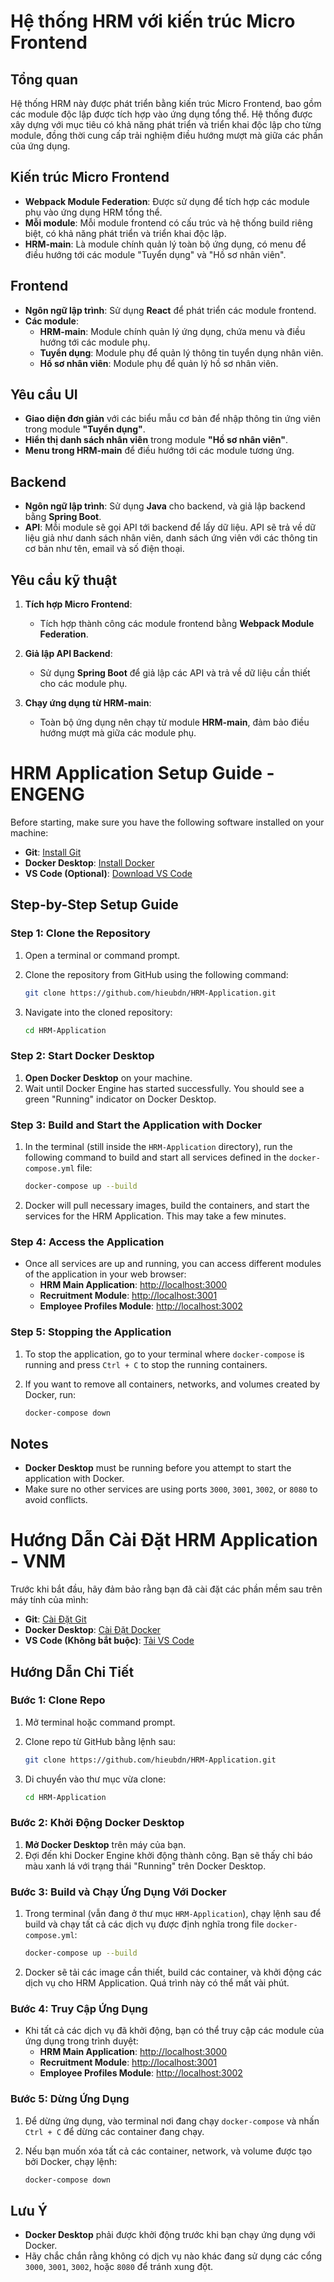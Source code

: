 ﻿# Hệ thống HRM với kiến trúc Micro Frontend

## Tổng quan
Hệ thống HRM này được phát triển bằng kiến trúc Micro Frontend, bao gồm các module độc lập được tích hợp vào ứng dụng tổng thể. Hệ thống được xây dựng với mục tiêu có khả năng phát triển và triển khai độc lập cho từng module, đồng thời cung cấp trải nghiệm điều hướng mượt mà giữa các phần của ứng dụng.

## Kiến trúc Micro Frontend
- **Webpack Module Federation**: Được sử dụng để tích hợp các module phụ vào ứng dụng HRM tổng thể.
- **Mỗi module**: Mỗi module frontend có cấu trúc và hệ thống build riêng biệt, có khả năng phát triển và triển khai độc lập.
- **HRM-main**: Là module chính quản lý toàn bộ ứng dụng, có menu để điều hướng tới các module "Tuyển dụng" và "Hồ sơ nhân viên".

## Frontend
- **Ngôn ngữ lập trình**: Sử dụng **React** để phát triển các module frontend.
- **Các module**:
  - **HRM-main**: Module chính quản lý ứng dụng, chứa menu và điều hướng tới các module phụ.
  -  **Tuyển dụng**: Module phụ để quản lý thông tin tuyển dụng nhân viên.
  - **Hồ sơ nhân viên**: Module phụ để quản lý hồ sơ nhân viên.

## Yêu cầu UI
- **Giao diện đơn giản** với các biểu mẫu cơ bản để nhập thông tin ứng viên trong module **"Tuyển dụng"**.
- **Hiển thị danh sách nhân viên** trong module **"Hồ sơ nhân viên"**.
- **Menu trong HRM-main** để điều hướng tới các module tương ứng.

## Backend
- **Ngôn ngữ lập trình**: Sử dụng **Java** cho backend, và giả lập backend bằng **Spring Boot**.
- **API**: Mỗi module sẽ gọi API tới backend để lấy dữ liệu. API sẽ trả về dữ liệu giả như danh sách nhân viên, danh sách ứng viên với các thông tin cơ bản như tên, email và số điện thoại.

## Yêu cầu kỹ thuật
1. **Tích hợp Micro Frontend**:
   - Tích hợp thành công các module frontend bằng **Webpack Module Federation**.

2. **Giả lập API Backend**:
   - Sử dụng **Spring Boot** để giả lập các API và trả về dữ liệu cần thiết cho các module phụ.

3. **Chạy ứng dụng từ HRM-main**:
   - Toàn bộ ứng dụng nên chạy từ module **HRM-main**, đảm bảo điều hướng mượt mà giữa các module phụ.


# HRM Application Setup Guide  -  ENGENG

Before starting, make sure you have the following software installed on your machine:

- **Git**: [Install Git](https://git-scm.com/downloads)
- **Docker Desktop**: [Install Docker](https://www.docker.com/products/docker-desktop/)
- **VS Code (Optional)**: [Download VS Code](https://code.visualstudio.com/)

## Step-by-Step Setup Guide

### Step 1: Clone the Repository

1. Open a terminal or command prompt.
2. Clone the repository from GitHub using the following command:

   ```sh
   git clone https://github.com/hieubdn/HRM-Application.git
   ```
3. Navigate into the cloned repository:

   ```sh
   cd HRM-Application
   ```

### Step 2: Start Docker Desktop

1. **Open Docker Desktop** on your machine.
2. Wait until Docker Engine has started successfully. You should see a green "Running" indicator on Docker Desktop.

### Step 3: Build and Start the Application with Docker

1. In the terminal (still inside the `HRM-Application` directory), run the following command to build and start all services defined in the `docker-compose.yml` file:

   ```sh
   docker-compose up --build
   ```

2. Docker will pull necessary images, build the containers, and start the services for the HRM Application. This may take a few minutes.

### Step 4: Access the Application

- Once all services are up and running, you can access different modules of the application in your web browser:
  - **HRM Main Application**: [http://localhost:3000](http://localhost:3000)
  - **Recruitment Module**: [http://localhost:3001](http://localhost:3001)
  - **Employee Profiles Module**: [http://localhost:3002](http://localhost:3002)

### Step 5: Stopping the Application

1. To stop the application, go to your terminal where `docker-compose` is running and press `Ctrl + C` to stop the running containers.
2. If you want to remove all containers, networks, and volumes created by Docker, run:

   ```sh
   docker-compose down
   ```

## Notes

- **Docker Desktop** must be running before you attempt to start the application with Docker.
- Make sure no other services are using ports `3000`, `3001`, `3002`, or `8080` to avoid conflicts.

# Hướng Dẫn Cài Đặt HRM Application  -  VNM

Trước khi bắt đầu, hãy đảm bảo rằng bạn đã cài đặt các phần mềm sau trên máy tính của mình:

- **Git**: [Cài Đặt Git](https://git-scm.com/downloads)
- **Docker Desktop**: [Cài Đặt Docker](https://www.docker.com/products/docker-desktop/)
- **VS Code (Không bắt buộc)**: [Tải VS Code](https://code.visualstudio.com/)

## Hướng Dẫn Chi Tiết

### Bước 1: Clone Repo

1. Mở terminal hoặc command prompt.
2. Clone repo từ GitHub bằng lệnh sau:

   ```sh
   git clone https://github.com/hieubdn/HRM-Application.git
   ```
3. Di chuyển vào thư mục vừa clone:

   ```sh
   cd HRM-Application
   ```

### Bước 2: Khởi Động Docker Desktop

1. **Mở Docker Desktop** trên máy của bạn.
2. Đợi đến khi Docker Engine khởi động thành công. Bạn sẽ thấy chỉ báo màu xanh lá với trạng thái "Running" trên Docker Desktop.

### Bước 3: Build và Chạy Ứng Dụng Với Docker

1. Trong terminal (vẫn đang ở thư mục `HRM-Application`), chạy lệnh sau để build và chạy tất cả các dịch vụ được định nghĩa trong file `docker-compose.yml`:

   ```sh
   docker-compose up --build
   ```

2. Docker sẽ tải các image cần thiết, build các container, và khởi động các dịch vụ cho HRM Application. Quá trình này có thể mất vài phút.

### Bước 4: Truy Cập Ứng Dụng

- Khi tất cả các dịch vụ đã khởi động, bạn có thể truy cập các module của ứng dụng trong trình duyệt:
  - **HRM Main Application**: [http://localhost:3000](http://localhost:3000)
  - **Recruitment Module**: [http://localhost:3001](http://localhost:3001)
  - **Employee Profiles Module**: [http://localhost:3002](http://localhost:3002)

### Bước 5: Dừng Ứng Dụng

1. Để dừng ứng dụng, vào terminal nơi đang chạy `docker-compose` và nhấn `Ctrl + C` để dừng các container đang chạy.
2. Nếu bạn muốn xóa tất cả các container, network, và volume được tạo bởi Docker, chạy lệnh:

   ```sh
   docker-compose down
   ```

## Lưu Ý

- **Docker Desktop** phải được khởi động trước khi bạn chạy ứng dụng với Docker.
- Hãy chắc chắn rằng không có dịch vụ nào khác đang sử dụng các cổng `3000`, `3001`, `3002`, hoặc `8080` để tránh xung đột.
